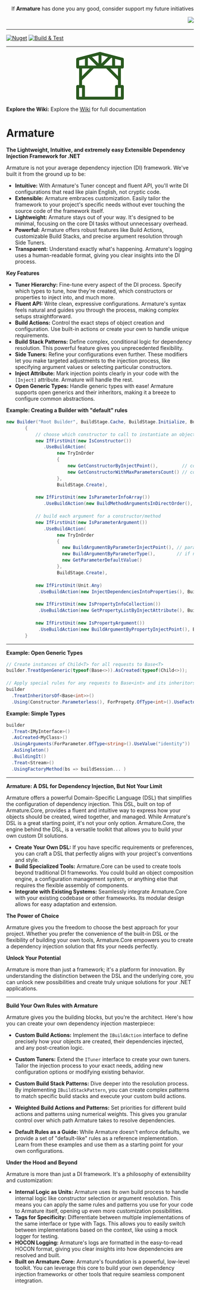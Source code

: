 <p align='right'>If <b>Armature</b> has done you any good, consider support my future initiatives</p>
<p align="right">
  <a href="https://www.paypal.com/cgi-bin/webscr?cmd=_donations&business=ed@pavlov.is&lc=US&item_name=Kudos+for+Armature&no_note=0&cn=&currency_code=EUR">
    <img src="https://ed.pavlov.is/Images/donate-button-small.png" />
  </a>
</p>

___

[![Nuget](https://img.shields.io/nuget/dt/Armature)](https://www.nuget.org/packages/Armature/)
[![Build & Test](https://github.com/Ed-Pavlov/Armature/actions/workflows/build-and-test.yml/badge.svg)](https://github.com/Ed-Pavlov/Armature/actions/workflows/build-and-test.yml)
___
<p align="center">
  <img src="/build/logo.svg" width="128" height="128">
</p>

**Explore the Wiki:** Explore the [Wiki](https://github.com/Ed-Pavlov/Armature/wiki) for full documentation


# Armature
**The Lightweight, Intuitive, and extremely easy Extensible Dependency Injection Framework for .NET**


Armature is not your average dependency injection (DI) framework. We've built it from the ground up to be:

* **Intuitive:** With Armature's Tuner concept and fluent API, you'll write DI configurations that read like plain English, not cryptic code.
* **Extensible:** Armature embraces customization. Easily tailor the framework to your project's specific needs without ever touching the source code of the framework itself.
* **Lightweight:** Armature stays out of your way. It's designed to be minimal, focusing on the core DI tasks without unnecessary overhead.
* **Powerful:** Armature offers robust features like Build Actions, customizable Build Stacks, and precise argument resolution through Side Tuners.
* **Transparent:** Understand exactly what's happening. Armature's logging uses a human-readable format, giving you clear insights into the DI process.

**Key Features**

* **Tuner Hierarchy:** Fine-tune every aspect of the DI process. Specify which types to tune, how they're created, which constructors or properties to inject into, and much more.
* **Fluent API:** Write clean, expressive configurations. Armature's syntax feels natural and guides you through the process, making complex setups straightforward.
* **Build Actions:** Control the exact steps of object creation and configuration. Use built-in actions or create your own to handle unique requirements.
* **Build Stack Patterns:** Define complex, conditional logic for dependency resolution. This powerful feature gives you unprecedented flexibility.
* **Side Tuners:** Refine your configurations even further. These modifiers let you make targeted adjustments to the injection process, like specifying argument values or selecting particular constructors.
* **Inject Attribute:** Mark injection points clearly in your code with the `[Inject]` attribute. Armature will handle the rest.
* **Open Generic Types:** Handle generic types with ease! Armature supports open generics and their inheritors, making it a breeze to configure common abstractions.

**Example: Creating a Builder with "default" rules**
```c#
new Builder("Root Builder", BuildStage.Cache, BuildStage.Initialize, BuildStage.Create)
       {
           // choose which constructor to call to instantiate an object
           new IfFirstUnit(new IsConstructor())
              .UseBuildAction(
                   new TryInOrder
                   {
                       new GetConstructorByInjectPoint(),         // constructor marked with [Inject] attribute has more priority
                       new GetConstructorWithMaxParametersCount() // constructor with the largest number of parameters has less priority
                   },
                   BuildStage.Create),

           new IfFirstUnit(new IsParameterInfoArray())
              .UseBuildAction(new BuildMethodArgumentsInDirectOrder(), BuildStage.Create), // build arguments for a constructor/method in the order of their parameters

           // build each argument for a constructor/method
           new IfFirstUnit(new IsParameterArgument())
              .UseBuildAction(
                   new TryInOrder
                   {
                     new BuildArgumentByParameterInjectPoint(), // parameter marked with [Inject] attribute has more priority
                     new BuildArgumentByParameterType(),        // if not, try to build it by type
                     new GetParameterDefaultValue()
                   },
                   BuildStage.Create),

           new IfFirstUnit(Unit.Any)
            .UseBuildAction(new InjectDependenciesIntoProperties(), BuildStage.Initialize), // try to inject dependencies into property of any built unit

           new IfFirstUnit(new IsPropertyInfoCollection())
            .UseBuildAction(new GetPropertyListByInjectAttribute(), BuildStage.Create), // inject dependencies into all properties marked with [Inject] attribute

           new IfFirstUnit(new IsPropertyArgument())
            .UseBuildAction(new BuildArgumentByPropertyInjectPoint(), BuildStage.Create) // use a property type and InjectAttribute.Tag as UnitId.Tag to build argument for a property
       }
```
---
**Example: Open Generic Types**
```c#
// Create instances of Child<T> for all requests to Base<T>
builder.TreatOpenGeneric(typeof(Base<>)).AsCreated(typeof(Child<>));

// Apply special rules for any requests to Base<int> and its inheritors
builder
  .TreatInheritorsOf<Base<int>>()
  .Using(Constructor.Parameterless(), ForPropety.OfType<int>().UseFactoryMethod(...));
```
**Example: Simple Types**
```c#
builder
  .Treat<IMyInterface>()
  .AsCreated<MyClass>()
  .UsingArguments(ForParameter.OfType<string>().UseValue("identity"))
  .AsSingleton()
  .BuildingIt()
  .Treat<Stream>()
  .UsingFactoryMethod(bs => buildSession... )
```
---
**Armature: A DSL for Dependency Injection, But Not Your Limit**

Armature offers a powerful Domain-Specific Language (DSL) that simplifies the configuration of dependency injection. This DSL, built on top of Armature.Core, provides a fluent and intuitive way to express how your objects should be created, wired together, and managed.
While Armature's DSL is a great starting point, it's not your only option. Armature.Core, the engine behind the DSL, is a versatile toolkit that allows you to build your own custom DI solutions.

* **Create Your Own DSL:** If you have specific requirements or preferences, you can craft a DSL that perfectly aligns with your project's conventions and style.
* **Build Specialized Tools:** Armature.Core can be used to create tools beyond traditional DI frameworks. You could build an object composition engine, a configuration management system, or anything else that requires the flexible assembly of components.
* **Integrate with Existing Systems:** Seamlessly integrate Armature.Core with your existing codebase or other frameworks. Its modular design allows for easy adaptation and extension.

**The Power of Choice**

Armature gives you the freedom to choose the best approach for your project. Whether you prefer the convenience of the built-in DSL or the flexibility of building your own tools, Armature.Core empowers you to create a dependency injection solution that fits your needs perfectly.

**Unlock Your Potential**

Armature is more than just a framework; it's a platform for innovation. By understanding the distinction between the DSL and the underlying core, you can unlock new possibilities and create truly unique solutions for your .NET applications.

---

**Build Your Own Rules with Armature**

Armature gives you the building blocks, but you're the architect. Here's how you can create your own dependency injection masterpiece:

* **Custom Build Actions:** Implement the `IBuildAction` interface to define precisely how your objects are created, their dependencies injected, and any post-creation logic.

* **Custom Tuners:** Extend the `ITuner` interface to create your own tuners. Tailor the injection process to your exact needs, adding new configuration options or modifying existing behavior.

* **Custom Build Stack Patterns:** Dive deeper into the resolution process. By implementing `IBuildStackPattern`, you can create complex patterns to match specific build stacks and execute your custom build actions.

* **Weighted Build Actions and Patterns:** Set priorities for different build actions and patterns using numerical weights. This gives you granular control over which path Armature takes to resolve dependencies.

* **Default Rules as a Guide:** While Armature doesn't enforce defaults, we provide a set of "default-like" rules as a reference implementation.  Learn from these examples and use them as a starting point for your own configurations.


**Under the Hood and Beyond**

Armature is more than just a DI framework. It's a philosophy of extensibility and customization:

* **Internal Logic as Units:** Armature uses its own build process to handle internal logic like constructor selection or argument resolution. This means you can apply the same rules and patterns you use for your code to Armature itself, opening up even more customization possibilities.
* **Tags for Specificity:** Differentiate between multiple implementations of the same interface or type with Tags. This allows you to easily switch between implementations based on the context, like using a mock logger for testing.
* **HOCON Logging:** Armature's logs are formatted in the easy-to-read HOCON format, giving you clear insights into how dependencies are resolved and built.
* **Built on Armature.Core:** Armature's foundation is a powerful, low-level toolkit. You can leverage this core to build your own dependency injection frameworks or other tools that require seamless component integration.
